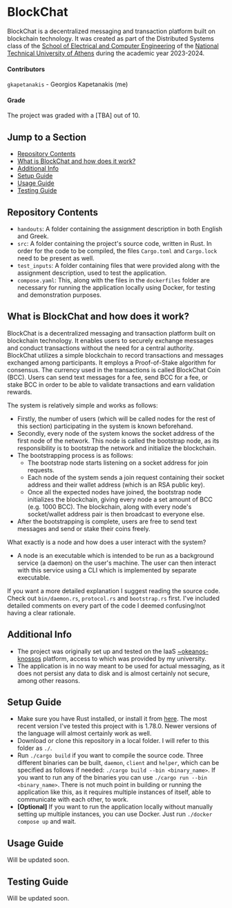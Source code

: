 # BlockChat
BlockChat is a decentralized messaging and transaction platform built on blockchain technology. It was created as part of the Distributed Systems class of the [School of Electrical and Computer Engineering](https://www.ece.ntua.gr/en) of the [National Technical University of Athens](https://ntua.gr/en/) during the academic year 2023-2024.

#### Contributors
`gkapetanakis` - Georgios Kapetanakis (me)

#### Grade
The project was graded with a [TBA] out of 10.

## Jump to a Section
* [Repository Contents](#repository-contents)
* [What is BlockChat and how does it work?](#what-is-blockchat-and-how-does-it-work)
* [Additional Info](#additional-info)
* [Setup Guide](#setup-guide)
* [Usage Guide](#usage-guide)
* [Testing Guide](#testing-guide)

## Repository Contents
* `handouts`: A folder containing the assignment description in both English and Greek.
* `src`: A folder containing the project's source code, written in Rust. In order for the code to be compiled, the files `Cargo.toml` and `Cargo.lock` need to be present as well.
* `test_inputs`: A folder containing files that were provided along with the assignment description, used to test the application.
* `compose.yaml`: This, along with the files in the `dockerfiles` folder are necessary for running the application locally using Docker, for testing and demonstration purposes.

## What is BlockChat and how does it work?
BlockChat is a decentralized messaging and transaction platform built on blockchain technology. It enables users to securely  exchange messages and conduct transactions without the need for a central authority. BlockChat utilizes a simple blockchain to record transactions and messages exchanged among participants. It employs a Proof-of-Stake algorithm for consensus. The currency used in the transactions is called BlockChat Coin (BCC). Users can send text messages for a fee, send BCC for a fee, or stake BCC in order to be able to validate transactions and earn validation rewards.

The system is relatively simple and works as follows:
* Firstly, the number of users (which will be called nodes for the rest of this section) participating in the system is known beforehand.
* Secondly, every node of the system knows the socket address of the first node of the network. This node is called the bootstrap node, as its responsibility is to bootstrap the network and initialize the blockchain.
* The bootstrapping process is as follows:
    * The bootstrap node starts listening on a socket address for join requests.
    * Each node of the system sends a join request containing their socket address and their wallet address (which is an RSA public key).
    * Once all the expected nodes have joined, the bootstrap node initializes the blockchain, giving every node a set amount of BCC (e.g. 1000 BCC). The blockchain, along with every node's socket/wallet address pair is then broadcast to everyone else.
* After the bootstrapping is complete, users are free to send text messages and send or stake their coins freely.

What exactly is a node and how does a user interact with the system?
* A node is an executable which is intended to be run as a background service (a daemon) on the user's machine. The user can then interact with this service using a CLI which is implemented by separate executable.

If you want a more detailed explanation I suggest reading the source code. Check out `bin/daemon.rs`, `protocol.rs` and `bootstrap.rs` first. I've included detailed comments on every part of the code I deemed confusing/not having a clear rationale.

## Additional Info
* The project was originally set up and tested on the IaaS [~okeanos-knossos](https://okeanos-knossos.grnet.gr/about/what/) platform, access to which was provided by my university.
* The application is in no way meant to be used for actual messaging, as it does not persist any data to disk and is almost certainly not secure, among other reasons.

## Setup Guide
* Make sure you have Rust installed, or install it from [here](https://www.rust-lang.org/tools/install). The most recent version I've tested this project with is 1.78.0. Newer versions of the language will almost certainly work as well.
* Download or clone this repository in a local folder. I will refer to this folder as `./`.
* Run `./cargo build` if you want to compile the source code. Three different binaries can be built, `daemon`, `client` and `helper`, which can be specified as follows if needed: `./cargo build --bin <binary_name>`. If you want to run any of the binaries you can use `./cargo run --bin <binary_name>`. There is not much point in building or running the application like this, as it requires multiple instances of itself, able to communicate with each other, to work.
* __[Optional]__ If you want to run the application locally without manually setting up multiple instances, you can use Docker. Just run `./docker compose up` and wait.

## Usage Guide
Will be updated soon.

## Testing Guide
Will be updated soon.
